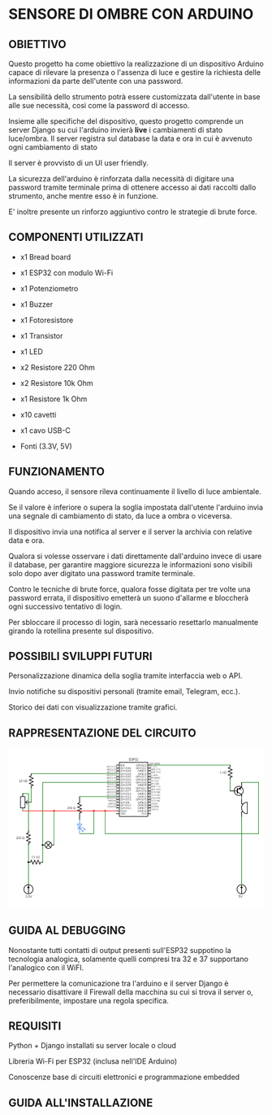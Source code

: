 # SENSORE DI OMBRE CON ARDUINO

## OBIETTIVO

Questo progetto ha come obiettivo la realizzazione di un dispositivo Arduino capace di rilevare la presenza o l'assenza di luce e gestire la richiesta delle informazioni da parte dell'utente con una password.

La sensibilità dello strumento potrà essere customizzata dall'utente in base alle sue necessità, così come la password di accesso.

Insieme alle specifiche del dispositivo, questo progetto comprende un server Django su cui l'arduino invierà **live** i cambiamenti di stato luce/ombra. Il server registra sul database la data e ora in cui è avvenuto ogni cambiamento di stato

Il server è provvisto di un UI user friendly.

La sicurezza dell'arduino è rinforzata dalla necessità di digitare una password tramite terminale prima di ottenere accesso ai dati raccolti dallo strumento, anche mentre esso è in funzione.

E' inoltre presente un rinforzo aggiuntivo contro le strategie di brute force.


## COMPONENTI UTILIZZATI

- x1 Bread board

- x1 ESP32 con modulo Wi-Fi

- x1 Potenziometro

- x1 Buzzer

- x1 Fotoresistore

- x1 Transistor

- x1 LED

- x2 Resistore 220 Ohm
  
- x2 Resistore 10k Ohm

- x1 Resistore 1k Ohm

- x10 cavetti

- x1 cavo USB-C

- Fonti (3.3V, 5V)

## FUNZIONAMENTO

Quando acceso, il sensore rileva continuamente il livello di luce ambientale.

Se il valore è inferiore o supera la soglia impostata dall'utente l'arduino invia una segnale di cambiamento di stato, da luce a ombra o viceversa.

Il dispositivo invia una notifica al server e il server la archivia con relative data e ora.

Qualora si volesse osservare i dati direttamente dall'arduino invece di usare il database, per garantire maggiore sicurezza le informazioni sono visibili solo dopo aver digitato una password tramite terminale.

Contro le tecniche di brute force, qualora fosse digitata per tre volte una password errata, il dispositivo emetterà un suono d'allarme e bloccherà ogni successivo tentativo di login.

Per sbloccare il processo di login, sarà necessario resettarlo manualmente girando la rotellina presente sul dispositivo.


## POSSIBILI SVILUPPI FUTURI

Personalizzazione dinamica della soglia tramite interfaccia web o API.

Invio notifiche su dispositivi personali (tramite email, Telegram, ecc.).

Storico dei dati con visualizzazione tramite grafici.

## RAPPRESENTAZIONE DEL CIRCUITO

![Circuito](circuit.png)

## GUIDA AL DEBUGGING

Nonostante tutti contatti di output presenti sull'ESP32 suppotino la tecnologia analogica, solamente quelli compresi tra 32 e 37 supportano l'analogico con il WiFI.

Per permettere la comunicazione tra l'arduino e il server Django è necessario disattivare il Firewall della macchina su cui si trova il server o, preferibilmente, impostare una regola specifica.

## REQUISITI

Python + Django installati su server locale o cloud

Libreria Wi-Fi per ESP32 (inclusa nell'IDE Arduino)

Conoscenze base di circuiti elettronici e programmazione embedded

## GUIDA ALL'INSTALLAZIONE
